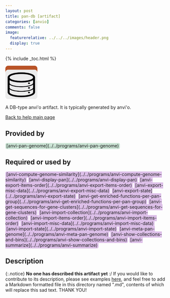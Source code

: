 ```yaml
---
layout: post
title: pan-db [artifact]
categories: [anvio]
comments: false
image:
  featurerelative: ../../../images/header.png
  display: true
---
```



{% include _toc.html %}


<img src="../../images/icons/DB.png" alt="DB" style="width:100px; border:none" />

A DB-type anvi'o artifact. It is typically generated by anvi'o.

[Back to help main page](../../)

## Provided by


<p style="text-align: left" markdown="1"><span style="background:#cbe4d5; padding: 0px 3px 2px 3px; border-radius: 5px;">[anvi-pan-genome](../../programs/anvi-pan-genome)</span></p>


## Required or used by

<p style="text-align: left" markdown="1"><span style="background:#dcbfe8; padding: 0px 3px 2px 3px; border-radius: 5px;">[anvi-compute-genome-similarity](../../programs/anvi-compute-genome-similarity)</span> <span style="background:#dcbfe8; padding: 0px 3px 2px 3px; border-radius: 5px;">[anvi-display-pan](../../programs/anvi-display-pan)</span> <span style="background:#dcbfe8; padding: 0px 3px 2px 3px; border-radius: 5px;">[anvi-export-items-order](../../programs/anvi-export-items-order)</span> <span style="background:#dcbfe8; padding: 0px 3px 2px 3px; border-radius: 5px;">[anvi-export-misc-data](../../programs/anvi-export-misc-data)</span> <span style="background:#dcbfe8; padding: 0px 3px 2px 3px; border-radius: 5px;">[anvi-export-state](../../programs/anvi-export-state)</span> <span style="background:#dcbfe8; padding: 0px 3px 2px 3px; border-radius: 5px;">[anvi-get-enriched-functions-per-pan-group](../../programs/anvi-get-enriched-functions-per-pan-group)</span> <span style="background:#dcbfe8; padding: 0px 3px 2px 3px; border-radius: 5px;">[anvi-get-sequences-for-gene-clusters](../../programs/anvi-get-sequences-for-gene-clusters)</span> <span style="background:#dcbfe8; padding: 0px 3px 2px 3px; border-radius: 5px;">[anvi-import-collection](../../programs/anvi-import-collection)</span> <span style="background:#dcbfe8; padding: 0px 3px 2px 3px; border-radius: 5px;">[anvi-import-items-order](../../programs/anvi-import-items-order)</span> <span style="background:#dcbfe8; padding: 0px 3px 2px 3px; border-radius: 5px;">[anvi-import-misc-data](../../programs/anvi-import-misc-data)</span> <span style="background:#dcbfe8; padding: 0px 3px 2px 3px; border-radius: 5px;">[anvi-import-state](../../programs/anvi-import-state)</span> <span style="background:#dcbfe8; padding: 0px 3px 2px 3px; border-radius: 5px;">[anvi-meta-pan-genome](../../programs/anvi-meta-pan-genome)</span> <span style="background:#dcbfe8; padding: 0px 3px 2px 3px; border-radius: 5px;">[anvi-show-collections-and-bins](../../programs/anvi-show-collections-and-bins)</span> <span style="background:#dcbfe8; padding: 0px 3px 2px 3px; border-radius: 5px;">[anvi-summarize](../../programs/anvi-summarize)</span></p>

## Description

{:.notice}
**No one has described this artifact yet** :/ If you would like to contribute to its description, please see examples [here](https://github.com/merenlab/anvio/tree/master/anvio/docs), and feel free to add a Markdown formatted file in this directory named ".md", contents of which will replace this sad text. THANK YOU!

